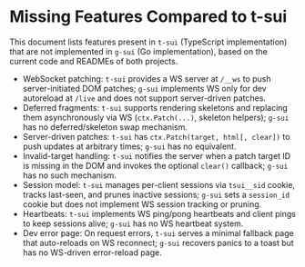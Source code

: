 # Missing Features Compared to t-sui

This document lists features present in `t-sui` (TypeScript implementation) that are not implemented in `g-sui` (Go implementation), based on the current code and READMEs of both projects.

- WebSocket patching: `t-sui` provides a WS server at `/__ws` to push server-initiated DOM patches; `g-sui` implements WS only for dev autoreload at `/live` and does not support server-driven patches.
- Deferred fragments: `t-sui` supports rendering skeletons and replacing them asynchronously via WS (`ctx.Patch(...)`, skeleton helpers); `g-sui` has no deferred/skeleton swap mechanism.
- Server-driven patches: `t-sui` has `ctx.Patch(target, html[, clear])` to push updates at arbitrary times; `g-sui` has no equivalent.
- Invalid-target handling: `t-sui` notifies the server when a patch target ID is missing in the DOM and invokes the optional `clear()` callback; `g-sui` has no such mechanism.
- Session model: `t-sui` manages per-client sessions via `tsui__sid` cookie, tracks last-seen, and prunes inactive sessions; `g-sui` sets a `session_id` cookie but does not implement WS session tracking or pruning.
- Heartbeats: `t-sui` implements WS ping/pong heartbeats and client pings to keep sessions alive; `g-sui` has no WS heartbeat system.
- Dev error page: On request errors, `t-sui` serves a minimal fallback page that auto-reloads on WS reconnect; `g-sui` recovers panics to a toast but has no WS-driven error-reload page.
